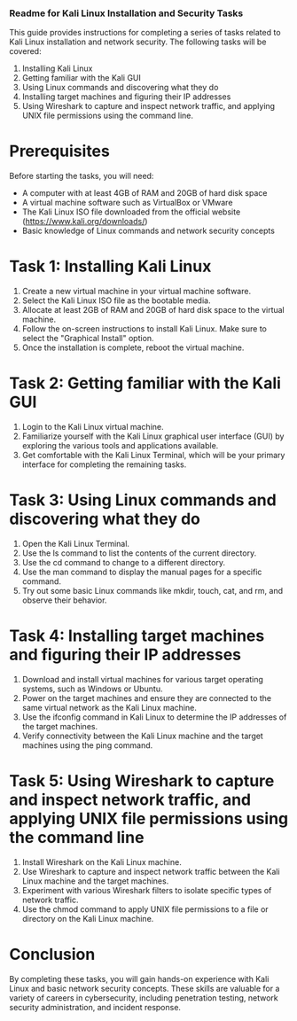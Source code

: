 ### Readme for Kali Linux Installation and Security Tasks
This guide provides instructions for completing a series of tasks related to Kali Linux installation and network security. The following tasks will be covered:
1. Installing Kali Linux
2. Getting familiar with the Kali GUI
3. Using Linux commands and discovering what they do
4. Installing target machines and figuring their IP addresses
5. Using Wireshark to capture and inspect network traffic, and applying UNIX file permissions using the command line.

# Prerequisites
Before starting the tasks, you will need:
- A computer with at least 4GB of RAM and 20GB of hard disk space
- A virtual machine software such as VirtualBox or VMware
- The Kali Linux ISO file downloaded from the official website (https://www.kali.org/downloads/)
- Basic knowledge of Linux commands and network security concepts

# Task 1: Installing Kali Linux
1. Create a new virtual machine in your virtual machine software.
2. Select the Kali Linux ISO file as the bootable media.
3. Allocate at least 2GB of RAM and 20GB of hard disk space to the virtual machine.
4. Follow the on-screen instructions to install Kali Linux. Make sure to select the "Graphical Install" option.
5. Once the installation is complete, reboot the virtual machine.

# Task 2: Getting familiar with the Kali GUI
1. Login to the Kali Linux virtual machine.
2. Familiarize yourself with the Kali Linux graphical user interface (GUI) by exploring the various tools and applications available.
3. Get comfortable with the Kali Linux Terminal, which will be your primary interface for completing the remaining tasks.

# Task 3: Using Linux commands and discovering what they do
1. Open the Kali Linux Terminal.
2. Use the ls command to list the contents of the current directory.
3. Use the cd command to change to a different directory.
4. Use the man command to display the manual pages for a specific command.
5. Try out some basic Linux commands like mkdir, touch, cat, and rm, and observe their behavior.

# Task 4: Installing target machines and figuring their IP addresses
1. Download and install virtual machines for various target operating systems, such as Windows or Ubuntu.
2. Power on the target machines and ensure they are connected to the same virtual network as the Kali Linux machine.
3. Use the ifconfig command in Kali Linux to determine the IP addresses of the target machines.
4. Verify connectivity between the Kali Linux machine and the target machines using the ping command.

# Task 5: Using Wireshark to capture and inspect network traffic, and applying UNIX file permissions using the command line
1. Install Wireshark on the Kali Linux machine.
2. Use Wireshark to capture and inspect network traffic between the Kali Linux machine and the target machines.
3. Experiment with various Wireshark filters to isolate specific types of network traffic.
4. Use the chmod command to apply UNIX file permissions to a file or directory on the Kali Linux machine.

# Conclusion
By completing these tasks, you will gain hands-on experience with Kali Linux and basic network security concepts. These skills are valuable for a variety of careers in cybersecurity, including penetration testing, network security administration, and incident response.
